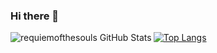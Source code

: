 ### Hi there 👋


<img align="left" alt="requiemofthesouls GitHub Stats" src="https://github-readme-stats.codestackr.vercel.app/api?username=requiemofthesouls&show_icons=true&hide_border=true" />


[![Top Langs](https://github-readme-stats.vercel.app/api/top-langs/?username=requiemofthesouls)](https://github.com/anuraghazra/github-readme-stats)

